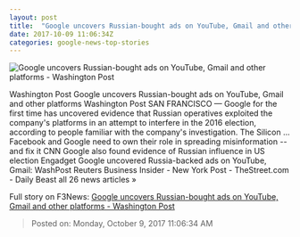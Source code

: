 ```yaml
---
layout: post
title:  "Google uncovers Russian-bought ads on YouTube, Gmail and other platforms - Washington Post"
date: 2017-10-09 11:06:34Z
categories: google-news-top-stories
---
```


![Google uncovers Russian-bought ads on YouTube, Gmail and other platforms - Washington Post](https://img.washingtonpost.com/rf/image_1484w/2010-2019/WashingtonPost/2017/07/17/Style/Images/AFP_QH2PE.jpg?t=20170517)

Washington Post Google uncovers Russian-bought ads on YouTube, Gmail and other platforms Washington Post SAN FRANCISCO — Google for the first time has uncovered evidence that Russian operatives exploited the company's platforms in an attempt to interfere in the 2016 election, according to people familiar with the company's investigation. The Silicon ... Facebook and Google need to own their role in spreading misinformation -- and fix it CNN Google also found evidence of Russian influence in US election Engadget Google uncovered Russia-backed ads on YouTube, Gmail: WashPost Reuters Business Insider - New York Post - TheStreet.com - Daily Beast all 26 news articles »


Full story on F3News: [Google uncovers Russian-bought ads on YouTube, Gmail and other platforms - Washington Post](http://www.f3nws.com/n/sWrkyF)

> Posted on: Monday, October 9, 2017 11:06:34 AM
